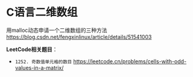 
# C语言二维数组

用malloc动态申请一个二维数组的三种方法 https://blog.csdn.net/fengxinlinux/article/details/51541003

**LeetCode相关题目**：
- `1252. 奇数值单元格的数目` https://leetcode.cn/problems/cells-with-odd-values-in-a-matrix/
